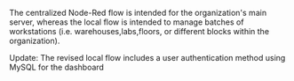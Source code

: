 The centralized Node-Red flow is intended for the organization's main server, whereas the local flow is intended to manage batches of workstations (i.e. warehouses,labs,floors, or different blocks within the organization).

Update: The revised local flow includes a user authentication method using MySQL for the dashboard
